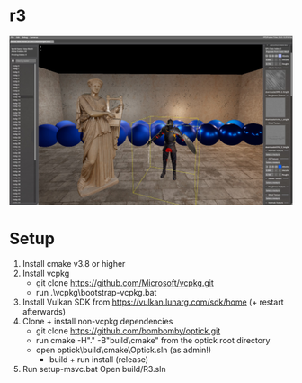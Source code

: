 # r3		
 
 ![Screenshot of the editor with a basic scene loaded](screenshots/materialoverrides.jpg)

# Setup
1. Install cmake v3.8 or higher
2. Install vcpkg
	- git clone https://github.com/Microsoft/vcpkg.git
	- run .\vcpkg\bootstrap-vcpkg.bat
3. Install Vulkan SDK from https://vulkan.lunarg.com/sdk/home (+ restart afterwards)
4. Clone + install non-vcpkg dependencies
	- git clone https://github.com/bombomby/optick.git
	- run cmake -H"." -B"build\cmake" from the optick root directory
	- open optick\build\cmake\Optick.sln (as admin!)
		- build + run install (release)
5. Run setup-msvc.bat
	Open build/R3.sln